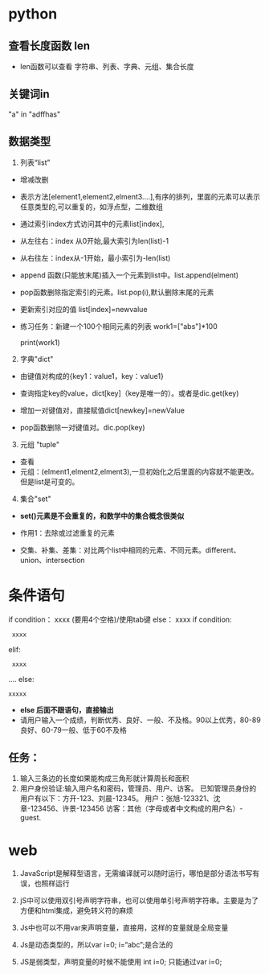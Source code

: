 # python

## 查看长度函数 len
* len函数可以查看 字符串、列表、字典、元组、集合长度

## 关键词in
"a" in "adffhas"

## 数据类型
1. 列表“list”
* 增减改删
* 表示方法[element1,element2,elment3....],有序的排列，里面的元素可以表示任意类型的,可以重复的，如浮点型，二维数组

* 通过索引index方式访问其中的元素list[index],

* 从左往右：index 从0开始,最大索引为len(list)-1

* 从右往左：index从-1开始，最小索引为-len(list)

* append 函数(只能放末尾)插入一个元素到list中。list.append(elment)

* pop函数删除指定索引的元素。list.pop(i),默认删除末尾的元素

* 更新索引对应的值 list[index]=newvalue

* 练习任务：新建一个100个相同元素的列表
  work1=["abs"]*100

  print(work1)

2. 字典"dict"
* 由键值对构成的{key1：value1，key：value1}

* 查询指定key的value，dict[key]（key是唯一的）。或者是dic.get(key)

* 增加一对键值对，直接赋值dict[newkey]=newValue

* pop函数删除一对键值对。dic.pop(key)

3. 元组 "tuple"

* 查看
* 元组：(elment1,elment2,elment3),一旦初始化之后里面的内容就不能更改。但是list是可变的。

4. 集合"set"

* **set()元素是不会重复的，和数学中的集合概念很类似**

* 作用1：去除或过滤重复的元素

* 交集、补集、差集：对比两个list中相同的元素、不同元素。different、union、intersection

# 条件语句

if condition：
    xxxx  (要用4个空格)/使用tab键
else：
    xxxx
if condition:

     xxxx
elif:

     xxxx
....
else:

    xxxxx

* **else 后面不跟语句，直接输出**
* 请用户输入一个成绩，判断优秀、良好、一般、不及格。90以上优秀，80-89良好、60-79一般、低于60不及格

## 任务：
1. 输入三条边的长度如果能构成三角形就计算周长和面积
2. 用户身份验证:输入用户名和密码，管理员、用户、访客。
已知管理员身份的用户有以下：方开-123、刘晨-12345。
用户：张旭-123321、沈章-123456、许景-123456
访客：其他（字母或者中文构成的用户名）-guest.

# web
1. JavaScript是解释型语言，无需编译就可以随时运行，哪怕是部分语法书写有误，也照样运行

2. jS中可以使用双引号声明字符串，也可以使用单引号声明字符串。主要是为了方便和html集成，避免转义符的麻烦

3. Js中也可以不用var来声明变量，直接用，这样的变量就是全局变量

4. Js是动态类型的，所以var i=0; i=“abc”;是合法的

5. JS是弱类型，声明变量的时候不能使用 int i=0; 只能通过var i=0; 



